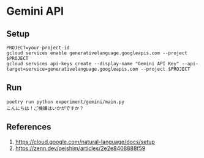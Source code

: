 # Gemini API

## Setup

```
PROJECT=your-project-id
gcloud services enable generativelanguage.googleapis.com --project $PROJECT
gcloud services api-keys create --display-name "Gemini API Key" --api-target=service=generativelanguage.googleapis.com --project $PROJECT
```

## Run

```
poetry run python experiment/gemini/main.py
こんにちは！ご機嫌はいかがですか？
```

## References

1. https://cloud.google.com/natural-language/docs/setup
1. https://zenn.dev/peishim/articles/2e2e8408888f59
